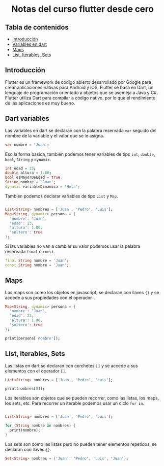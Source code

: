 <h1 align="center">Notas del curso flutter desde cero</h1>

## Tabla de contenidos

- [Introducción](#introducción)
- [Variables en dart](#dart-variables)
- [Maps](#maps)
- [List, Iterables, Sets](#list-iterables-sets)

## Introducción

Flutter es un framework de código abierto desarrollado por Google para crear aplicaciones nativas para Android y iOS. Flutter se basa en Dart, un lenguaje de programación orientado a objetos que se asemeja a Java y C#. Flutter utiliza Dart para compilar a código nativo, por lo que el rendimiento de las aplicaciones es muy bueno.

## Dart variables

Las variables en dart se declaran con la palabra reservada `var` seguido del nombre de la variable y el valor que se le asigna.

```dart
var nombre = 'Juan';
```

Eso la forma basica, también podemos tener variables de tipo `int`, `double`, `bool`, `String` y `dynamic`.

```dart
int edad = 23;
double altura = 1.80;
bool esMayorDeEdad = true;
String nombre = 'Juan';
dynamic variableDinamica = 'Hola';
```

También podemos declarar variables de tipo `List` y `Map`.

```dart

List<String> nombres = ['Juan', 'Pedro', 'Luis'];
Map<String, dynamic> persona = {
  'nombre': 'Juan',
  'edad': 23,
  'altura': 1.80,
  'soltero': true
};
```

Si las variables no van a cambiar su valor podemos usar la palabra reservada `final` o `const`.

```dart
final String nombre = 'Juan';
const String nombre = 'Juan';
```

## Maps

Los maps son como los objetos en javascript, se declaran con llaves `{}` y se accede a sus propiedades con el operador `.`.

```dart
Map<String, dynamic> persona = {
  'nombre': 'Juan',
  'edad': 23,
  'altura': 1.80,
  'soltero': true
};

print(persona['nombre']);
```

## List, Iterables, Sets

Las listas en dart se declaran con corchetes `[]` y se accede a sus elementos con el operador `[]`.

```dart
List<String> nombres = ['Juan', 'Pedro', 'Luis'];

print(nombres[0]);
```

Los iterables son objetos que se pueden recorrer, como las listas, los maps, los sets, etc. Para recorrer un iterable podemos usar un ciclo `for in`.

```dart

List<String> nombres = ['Juan', 'Pedro', 'Luis'];

for (String nombre in nombres) {
  print(nombre);
}
```

Los sets son como las listas pero no pueden tener elementos repetidos, se declaran con llaves `{}`.

```dart
Set<String> nombres = {'Juan', 'Pedro', 'Luis', 'Juan'};
```

